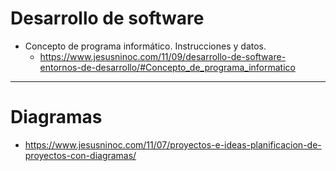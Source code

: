 # Desarrollo de software
- Concepto de programa informático. Instrucciones y datos.
  - https://www.jesusninoc.com/11/09/desarrollo-de-software-entornos-de-desarrollo/#Concepto_de_programa_informatico

-------------------

# Diagramas
* https://www.jesusninoc.com/11/07/proyectos-e-ideas-planificacion-de-proyectos-con-diagramas/
